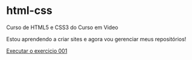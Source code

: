 # html-css
 Curso de HTML5 e CSS3 do Curso em Video

 Estou aprendendo a criar sites e agora vou gerenciar meus repositórios!

 <a href= "https://rianbruno.github.io/html-css/exercicios/ex001/index.html">Executar o exercicio 001</a>
